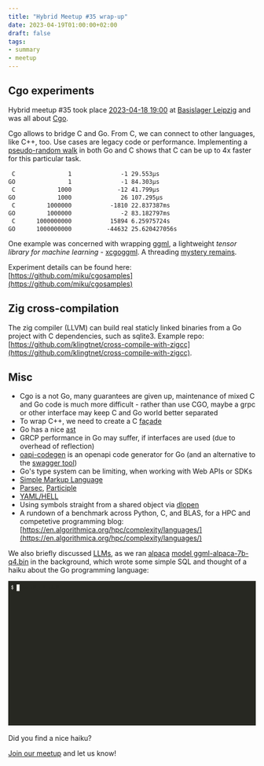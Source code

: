 ```yaml
---
title: "Hybrid Meetup #35 wrap-up"
date: 2023-04-19T01:00:00+02:00
draft: false
tags:
- summary
- meetup
---
```


## Cgo experiments

Hybrid meetup #35 took place [2023-04-18
19:00](https://www.meetup.com/leipzig-golang/events/290666173/) at [Basislager
Leipzig](https://www.basislager.co/) and was all about [Cgo](https://pkg.go.dev/cmd/cgo).

Cgo allows to bridge C and Go. From C, we can connect to other languages, like
C++, too. Use cases are legacy code or performance. Implementing a
[pseudo-random
walk](https://github.com/miku/cgosamples/blob/06f9ab34f0aef71f865872bfcfd391a01a626a0d/x/xcgoloop/main.go#L1-L95)
in both Go and C shows that C can be up to 4x faster for this particular task.

```
 C               1              -1 29.553µs
GO               1              -1 84.303µs
 C            1000             -12 41.799µs
GO            1000              26 107.295µs
 C         1000000           -1810 22.837387ms
GO         1000000              -2 83.182797ms
 C      1000000000           15894 6.25975724s
GO      1000000000          -44632 25.620427056s
```

One example was concerned with wrapping
[ggml](https://github.com/ggerganov/ggml), a lightweight *tensor library for
machine learning* -
[xcgoggml](https://github.com/miku/cgosamples/tree/main/x/xcgoggml). A
threading [mystery
remains](https://github.com/miku/cgosamples/tree/main/x/xcgothreads).

Experiment details can be found here: [https://github.com/miku/cgosamples](https://github.com/miku/cgosamples)

## Zig cross-compilation

The zig compiler (LLVM) can build real staticly linked binaries from a Go
project with C dependencies, such as sqlite3. Example repo:
[https://github.com/klingtnet/cross-compile-with-zigcc](https://github.com/klingtnet/cross-compile-with-zigcc).


## Misc

* Cgo is a not Go, many guarantees are given up, maintenance of mixed C and Go
  code is much more difficult - rather than use CGO, maybe a grpc or other
interface may keep C and Go world better separated
* To wrap C++, we need to create a C [façade](https://en.wikipedia.org/wiki/Facade_pattern)
* Go has a nice [ast](https://pkg.go.dev/go/ast)
* GRCP performance in Go may suffer, if interfaces are used (due to overhead of reflection)
* [oapi-codegen](https://github.com/deepmap/oapi-codegen) is an openapi code generator for Go (and an alternative to the [swagger tool](https://github.com/OpenAPITools/openapi-generator))
* Go's type system can be limiting, when working with Web APIs or SDKs
* [Simple Markup Language](https://www.simpleml.com/)
* [Parsec](https://hackage.haskell.org/package/parsec), [Participle](https://github.com/alecthomas/participle)
* [YAML/HELL](https://ruudvanasseldonk.com/2023/01/11/the-yaml-document-from-hell)
* Using symbols straight from a shared object via [dlopen](https://stackoverflow.com/a/27510758/89391)
* A rundown of a benchmark across Python, C, and BLAS, for a HPC and competetive programming blog: [https://en.algorithmica.org/hpc/complexity/languages/](https://en.algorithmica.org/hpc/complexity/languages/)

We also briefly discussed
[LLMs](https://en.wikipedia.org/wiki/Large_language_model), as we ran
[alpaca](https://crfm.stanford.edu/2023/03/13/alpaca.html) [model
ggml-alpaca-7b-q4.bin](https://news.ycombinator.com/item?id=35191137) in the
background, which wrote some simple SQL and thought of a haiku about the Go programming language:

![](/images/578569.gif)

Did you find a nice haiku?

[Join our meetup](https://www.meetup.com/Leipzig-Golang/) and let us know!

